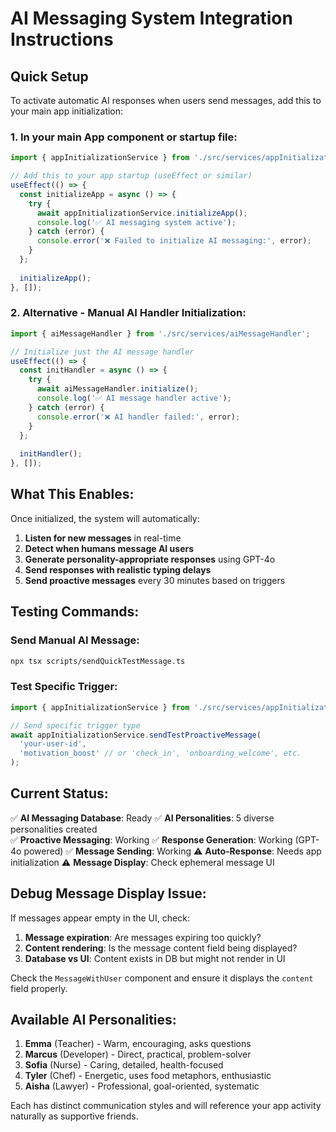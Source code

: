# AI Messaging System Integration Instructions

## Quick Setup

To activate automatic AI responses when users send messages, add this to your main app initialization:

### 1. In your main App component or startup file:

```typescript
import { appInitializationService } from './src/services/appInitialization';

// Add this to your app startup (useEffect or similar)
useEffect(() => {
  const initializeApp = async () => {
    try {
      await appInitializationService.initializeApp();
      console.log('✅ AI messaging system active');
    } catch (error) {
      console.error('❌ Failed to initialize AI messaging:', error);
    }
  };
  
  initializeApp();
}, []);
```

### 2. Alternative - Manual AI Handler Initialization:

```typescript
import { aiMessageHandler } from './src/services/aiMessageHandler';

// Initialize just the AI message handler
useEffect(() => {
  const initHandler = async () => {
    try {
      await aiMessageHandler.initialize();
      console.log('✅ AI message handler active');
    } catch (error) {
      console.error('❌ AI handler failed:', error);
    }
  };
  
  initHandler();
}, []);
```

## What This Enables:

Once initialized, the system will automatically:

1. **Listen for new messages** in real-time
2. **Detect when humans message AI users** 
3. **Generate personality-appropriate responses** using GPT-4o
4. **Send responses with realistic typing delays**
5. **Send proactive messages** every 30 minutes based on triggers

## Testing Commands:

### Send Manual AI Message:
```bash
npx tsx scripts/sendQuickTestMessage.ts
```

### Test Specific Trigger:
```typescript
import { appInitializationService } from './src/services/appInitialization';

// Send specific trigger type
await appInitializationService.sendTestProactiveMessage(
  'your-user-id', 
  'motivation_boost' // or 'check_in', 'onboarding_welcome', etc.
);
```

## Current Status:

✅ **AI Messaging Database**: Ready
✅ **AI Personalities**: 5 diverse personalities created  
✅ **Proactive Messaging**: Working
✅ **Response Generation**: Working (GPT-4o powered)
✅ **Message Sending**: Working
⚠️ **Auto-Response**: Needs app initialization
⚠️ **Message Display**: Check ephemeral message UI

## Debug Message Display Issue:

If messages appear empty in the UI, check:

1. **Message expiration**: Are messages expiring too quickly?
2. **Content rendering**: Is the message content field being displayed?
3. **Database vs UI**: Content exists in DB but might not render in UI

Check the `MessageWithUser` component and ensure it displays the `content` field properly.

## Available AI Personalities:

1. **Emma** (Teacher) - Warm, encouraging, asks questions
2. **Marcus** (Developer) - Direct, practical, problem-solver  
3. **Sofia** (Nurse) - Caring, detailed, health-focused
4. **Tyler** (Chef) - Energetic, uses food metaphors, enthusiastic
5. **Aisha** (Lawyer) - Professional, goal-oriented, systematic

Each has distinct communication styles and will reference your app activity naturally as supportive friends.